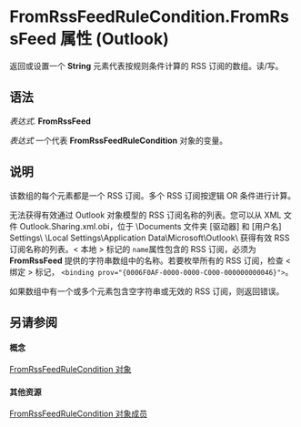 
# FromRssFeedRuleCondition.FromRssFeed 属性 (Outlook)

返回或设置一个 **String** 元素代表按规则条件计算的 RSS 订阅的数组。读/写。


## 语法

 _表达式_. **FromRssFeed**

 _表达式_ 一个代表 **FromRssFeedRuleCondition** 对象的变量。


## 说明

该数组的每个元素都是一个 RSS 订阅。多个 RSS 订阅按逻辑 OR 条件进行计算。

无法获得有效通过 Outlook 对象模型的 RSS 订阅名称的列表。您可以从 XML 文件 Outlook.Sharing.xml.obi，位于 \Documents 文件夹 [驱动器] 和 [用户名] Settings\ \Local Settings\Application Data\Microsoft\Outlook\ 获得有效 RSS 订阅名称的列表。< 本地 > 标记的 `name`属性包含的 RSS 订阅，必须为 **FromRssFeed** 提供的字符串数组中的名称。若要枚举所有的 RSS 订阅，检查 < 绑定 > 标记， `<binding prov="{0006F0AF-0000-0000-C000-000000000046}">`。

如果数组中有一个或多个元素包含空字符串或无效的 RSS 订阅，则返回错误。


## 另请参阅


#### 概念


[FromRssFeedRuleCondition 对象](8de6e629-7e3d-b4df-d758-a5bff3abd6a1.md)
#### 其他资源


[FromRssFeedRuleCondition 对象成员](0c0a949a-d654-6701-f70d-9a5bb908fed8.md)